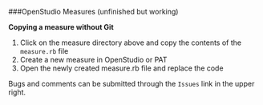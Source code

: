 ###OpenStudio Measures (unfinished but working)

**Copying a measure without Git**

1. Click on the measure directory above and copy the contents of the `measure.rb` file
2. Create a new measure in OpenStudio or PAT
3. Open the newly created measure.rb file and replace the code

Bugs and comments can be submitted through the `Issues` link in the upper right.
